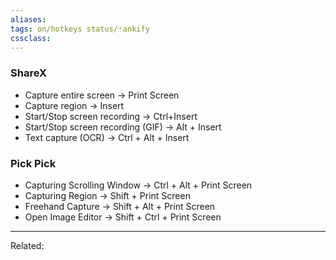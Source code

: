 ```yaml
---
aliases:
tags: on/hotkeys status/🃏ankify 
cssclass:
---
```


### ShareX
- Capture entire screen → Print Screen
- Capture region → Insert
- Start/Stop screen recording → Ctrl+Insert
- Start/Stop screen recording (GIF) → Alt + Insert
- Text capture (OCR) → Ctrl + Alt + Insert

### Pick Pick
- Capturing Scrolling Window → Ctrl + Alt + Print Screen
- Capturing Region → Shift + Print Screen
- Freehand Capture → Shift + Alt + Print Screen
- Open Image Editor → Shift + Ctrl + Print Screen


---

Related:
